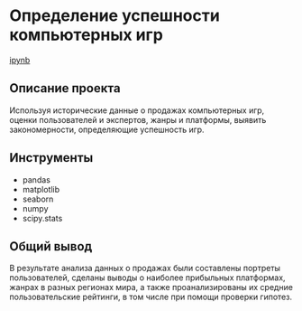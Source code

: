 # Определение успешности компьютерных игр

[ipynb](https://github.com/puvkoevataisiia/Portfolio/blob/main/Games'%20success/%D0%A3%D1%81%D0%BF%D0%B5%D1%88%D0%BD%D0%BE%D1%81%D1%82%D1%8C%20%D0%BA%D0%BE%D0%BC%D0%BF%D1%8C%D1%8E%D1%82%D0%B5%D1%80%D0%BD%D1%8B%D1%85%20%D0%B8%D0%B3%D1%80.ipynb)

## Описание проекта
Используя исторические данные о продажах компьютерных игр, оценки пользователей и экспертов, жанры и платформы, выявить закономерности, определяющие успешность игр.

## Инструменты
- pandas
- matplotlib
- seaborn
- numpy
- scipy.stats

## Общий вывод
В результате анализа данных о продажах были составлены портреты пользователей, сделаны выводы о наиболее прибыльных платформах, жанрах в разных регионах мира, а также проанализированы их средние пользовательские рейтинги, в том числе при помощи проверки гипотез.
